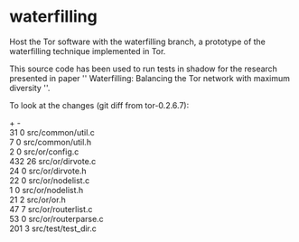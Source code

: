# waterfilling
Host the Tor software with the waterfilling branch, a prototype of the
waterfilling technique implemented in Tor.

This source code  has been used to run tests in shadow for the research
presented in paper '' Waterfilling: Balancing the Tor network with
maximum diversity ''.

To look at the changes (git diff from tor-0.2.6.7):

\+ -  
31 0 src/common/util.c  
7 0 src/common/util.h  
2 0 src/or/config.c  
432 26 src/or/dirvote.c  
24 0 src/or/dirvote.h  
22 0 src/or/nodelist.c  
1 0 src/or/nodelist.h  
21 2 src/or/or.h  
47 7 src/or/routerlist.c  
53 0 src/or/routerparse.c  
201 3 src/test/test_dir.c  


